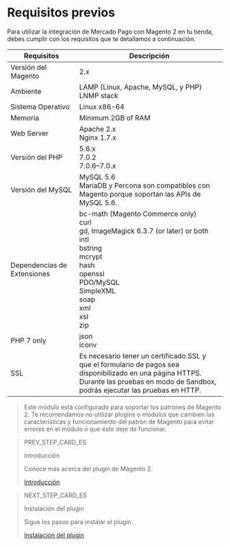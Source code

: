 # Requisitos previos

Para utilizar la integración de Mercado Pago con Magento 2 en tu tienda, debes cumplir con los requisitos que te detallamos a continuación.

| Requisitos | Descripción |
| --- | --- |
| Versión del Magento | 2.x |
| Ambiente | LAMP (Linux, Apache, MySQL, y PHP)<br/>LNMP stack |
| Sistema Operativo | Linux x86-64 |
| Memoria | Minimum 2GB of RAM |
| Web Server | Apache 2.x<br/>Nginx 1.7.x |
| Versión del PHP | 5.6.x<br/>7.0.2<br/>7.0.6–7.0.x<br/> |
| Versión del MySQL | MySQL 5.6<br/>MariaDB y Percona son compatibles con Magento porque soportan las APIs de MySQL 5.6. |
| Dependencias de Extensiones | bc-math (Magento Commerce only)<br/>curl<br/>gd, ImageMagick 6.3.7 (or later) or both<br/>intl<br/>bstring<br/>mcrypt<br/>hash<br/>openssl<br/>PDO/MySQL<br/>SimpleXML<br/>soap<br/>xml<br/>xsl<br/>zip<br/> |
| PHP 7 only | json<br/>iconv |
| SSL | Es necesario tener un certificado SSL y que el formulario de pagos sea disponibilizado en una página HTTPS.<br/>Durante las pruebas en modo de Sandbox, podrás ejecutar las pruebas en HTTP. |

> Este módulo está configurado para soportar los patrones de Magento 2. Te recomendamos no utilizar plugins o módulos que cambien las características y funcionamiento del patrón de Magento para evitar errores en el módulo o que éste deje de funcionar. 

> PREV_STEP_CARD_ES
>
> Introducción
>
> Conoce más acerca del plugin de Magento 2.
>
> [Introducción](https://www.mercadopago[FAKER][URL][DOMAIN]/developers/es/guides/plugins/magento-two/introduction)

> NEXT_STEP_CARD_ES
>
> Instalación del plugin
>
> Sigue los pasos para instalar el plugin.
>
> [Instalación del plugin](https://www.mercadopago[FAKER][URL][DOMAIN]/developers/es/guides/plugins/magento-two/instalation)